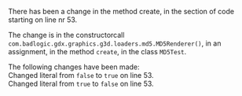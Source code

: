 There has been a change in the method create, in the section of code starting on line nr 53.
  
The change is in the constructorcall ```com.badlogic.gdx.graphics.g3d.loaders.md5.MD5Renderer()```, in an assignment, in the method ```create```, in the class ```MD5Test```.
  
The following changes have been made:  
Changed literal from ```false``` to ```true``` on line 53.  
Changed literal from ```true``` to ```false``` on line 53.  
